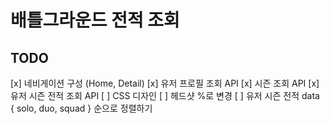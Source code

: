 # 배틀그라운드 전적 조회

## TODO
[x] 네비게이션 구성 (Home, Detail)
[x] 유저 프로필 조회 API
[x] 시즌 조회 API
[x] 유저 시즌 전적 조회 API
[ ] CSS 디자인
[ ] 헤드샷 %로 변경
[ ] 유저 시즌 전적 data { solo, duo, squad } 순으로 정렬하기